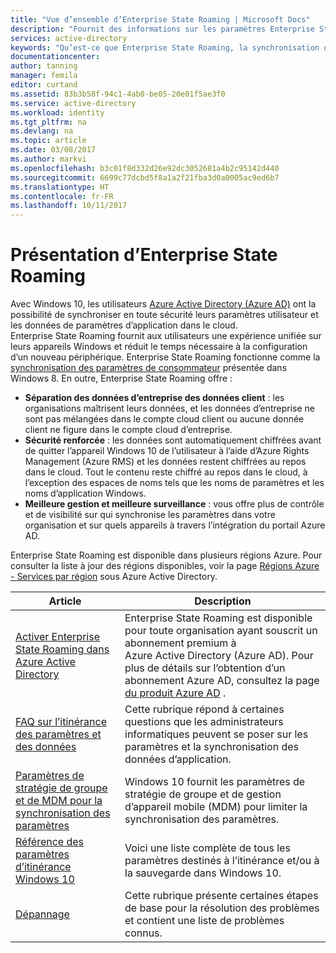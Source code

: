 ```yaml
---
title: "Vue d’ensemble d’Enterprise State Roaming | Microsoft Docs"
description: "Fournit des informations sur les paramètres Enterprise State Roaming dans les périphériques Windows. Enterprise State Roaming fournit aux utilisateurs une expérience unifiée sur leurs appareils Windows et réduit le temps nécessaire à la configuration d’un nouveau périphérique."
services: active-directory
keywords: "Qu’est-ce que Enterprise State Roaming, la synchronisation d’entreprise et Windows cloud"
documentationcenter: 
author: tanning
manager: femila
editor: curtand
ms.assetid: 83b3b58f-94c1-4ab0-be05-20e01f5ae3f0
ms.service: active-directory
ms.workload: identity
ms.tgt_pltfrm: na
ms.devlang: na
ms.topic: article
ms.date: 03/08/2017
ms.author: markvi
ms.openlocfilehash: b3c01f8d332d26e92dc3052681a4b2c95142d440
ms.sourcegitcommit: 6699c77dcbd5f8a1a2f21fba3d0a0005ac9ed6b7
ms.translationtype: HT
ms.contentlocale: fr-FR
ms.lasthandoff: 10/11/2017
---
```

# <a name="enterprise-state-roaming-overview"></a>Présentation d’Enterprise State Roaming
Avec Windows 10, les utilisateurs [Azure Active Directory (Azure AD)](active-directory-whatis.md) ont la possibilité de synchroniser en toute sécurité leurs paramètres utilisateur et les données de paramètres d’application dans le cloud. Enterprise State Roaming fournit aux utilisateurs une expérience unifiée sur leurs appareils Windows et réduit le temps nécessaire à la configuration d’un nouveau périphérique. Enterprise State Roaming fonctionne comme la [synchronisation des paramètres de consommateur](http://windows.microsoft.com/en-US/windows-8/sync-settings-pcs) présentée dans Windows 8. En outre, Enterprise State Roaming offre :

* **Séparation des données d’entreprise des données client** : les organisations maîtrisent leurs données, et les données d’entreprise ne sont pas mélangées dans le compte cloud client ou aucune donnée client ne figure dans le compte cloud d’entreprise.
* **Sécurité renforcée** : les données sont automatiquement chiffrées avant de quitter l’appareil Windows 10 de l’utilisateur à l’aide d’Azure Rights Management (Azure RMS) et les données restent chiffrées au repos dans le cloud. Tout le contenu reste chiffré au repos dans le cloud, à l’exception des espaces de noms tels que les noms de paramètres et les noms d’application Windows.  
* **Meilleure gestion et meilleure surveillance** : vous offre plus de contrôle et de visibilité sur qui synchronise les paramètres dans votre organisation et sur quels appareils à travers l’intégration du portail Azure AD. 

Enterprise State Roaming est disponible dans plusieurs régions Azure. Pour consulter la liste à jour des régions disponibles, voir la page [Régions Azure - Services par région](https://azure.microsoft.com/regions/#services) sous Azure Active Directory.

| Article | Description |
| --- | --- |
| [Activer Enterprise State Roaming dans Azure Active Directory](active-directory-windows-enterprise-state-roaming-enable.md) |Enterprise State Roaming est disponible pour toute organisation ayant souscrit un abonnement premium à Azure Active Directory (Azure AD). Pour plus de détails sur l’obtention d’un abonnement Azure AD, consultez la page [du produit Azure AD](https://azure.microsoft.com/services/active-directory) . |
| [FAQ sur l’itinérance des paramètres et des données](active-directory-windows-enterprise-state-roaming-faqs.md) |Cette rubrique répond à certaines questions que les administrateurs informatiques peuvent se poser sur les paramètres et la synchronisation des données d’application. |
| [Paramètres de stratégie de groupe et de MDM pour la synchronisation des paramètres](active-directory-windows-enterprise-state-roaming-group-policy-settings.md) |Windows 10 fournit les paramètres de stratégie de groupe et de gestion d’appareil mobile (MDM) pour limiter la synchronisation des paramètres. |
| [Référence des paramètres d’itinérance Windows 10](active-directory-windows-enterprise-state-roaming-windows-settings-reference.md) |Voici une liste complète de tous les paramètres destinés à l’itinérance et/ou à la sauvegarde dans Windows 10. |
| [Dépannage](active-directory-windows-enterprise-state-roaming-troubleshooting.md) |Cette rubrique présente certaines étapes de base pour la résolution des problèmes et contient une liste de problèmes connus. |

